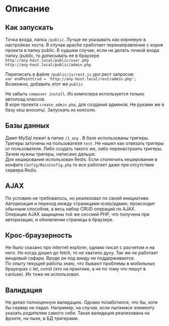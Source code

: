 # Описание

## Как запускать
Точка входа, папка `/public`. Лучше ее указывать как корневую в настройках хоста.
В случае apache сработает перенаправление с корня проекта в папку public. В худшем случае, если не
делать точкой входа папку /public, то дописывать ее в браузере  
`http://any-host.local/public/user.php`  
`http://any-host.local/public/admin.php`

Переписать в файле `/public/js/rest.js` урл рест запросов:  
`var endPointCrud = 'http://any-host.local/rest/admin.php';`  
Возможно, добавить этот же `public`

Не забыть `composer install`. Из композера используется только автолоад классов.  
В коре проекта `create_admin.php`, для создания админов. Не руками же в базу хеш вносить).
Запускать из консоли.

## Базы данных
Дамп MySql лежит в папке `/1_any` . В базе использованы тригеры. Тригеры заточены на пользователя `test`. 
Не нашел как отвязать тригеры от пользователя. Либо создать такого же, либо перенастроить тригеры.
Зачем нужны тригеры, написано дальше.  
Для кеширования использован Redis. Если отключить кеширование в конфиге `Config/MainConfig.php` 
то все работает даже при отсутствии сервера Redis.

## AJAX
По условию не требовалось, но реализовал по своей инициативе. Авторизация и переход между
страницами юзер/админ, происходит обычным способом, а весь набор CRUD операций по AJAX.  
Операции AJAX защищены той же сессией PHP, что получена при авторизации, и обновлении
страницы в браузере. 

## Крос-браузерность
Не было сказано про internet explorer, однако писал с расчетом и на него. Но когда дошел до 
fetch, то не хватило духу. Так же не работает виндовый сафари. Вроде он под винду 
не поддерживается.  
По опыту текущей работы знаю, что бывают проблемы в мобильных брауезрах с let, const (это 
на практике, а не по тому что пишут в caniuse). Их тоже не использовал. 

## Валидация
Не делал полноценную валидацию. Однако позаботился, что бы, хотя бы сервер не падал. Например,
на случая, если пытаемся элементу указать родителем самого себя. Такая валидация реализована
на фронте, на пыхе, в БД тригерами.
